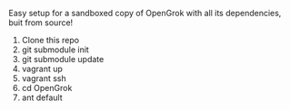 Easy setup for a sandboxed copy of OpenGrok with all its dependencies, buit from source!

1. Clone this repo
1. git submodule init
1. git submodule update
1. vagrant up
1. vagrant ssh
1. cd OpenGrok
1. ant default
